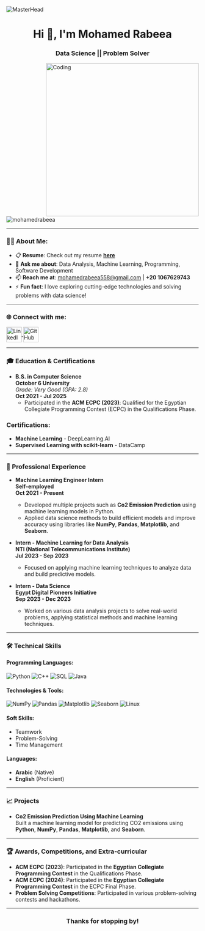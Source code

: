 ![MasterHead](https://i.redd.it/bpxxqqvps4h91.gif)
<h1 align="center">Hi 👋, I'm Mohamed Rabeea</h1>
<h3 align="center">Data Science || Problem Solver</h3>

<img align="right" alt="Coding" width="400" src="https://i.pinimg.com/originals/ee/ed/e2/eeede229147eb053fe863ef1cc7faf0b.gif" />

<p align="left"> 
  <img src="https://komarev.com/ghpvc/?username=mohamedrabeea&label=Profile%20views&color=0e75b6&style=flat" alt="mohamedrabeea" /> 
</p>

---

### 👨‍💻 About Me:
- 📋 **Resume**: Check out my resume [**here**](https://docs.google.com)  
- 💬 **Ask me about**: Data Analysis, Machine Learning, Programming, Software Development  
- 📫 **Reach me at**: [mohamedrabeea558@gmail.com](mailto:mohamedrabeea558@gmail.com) | **+20 1067629743**  
- ⚡ **Fun fact**: I love exploring cutting-edge technologies and solving problems with data science!  

---

<h3 align="left">🌐 Connect with me:</h3>
<p align="left">
  <a href="https://www.linkedin.com/in/mohamed-rabie-6247862b6/" target="_blank">
    <img align="center" src="https://raw.githubusercontent.com/rahuldkjain/github-profile-readme-generator/master/src/images/icons/Social/linked-in-alt.svg" alt="LinkedIn - Mohamed Rabeea" height="40" width="40" />
  </a>
  <a href="https://github.com/mohamedrabeea" target="_blank">
    <img align="center" src="https://raw.githubusercontent.com/rahuldkjain/github-profile-readme-generator/master/src/images/icons/Social/github.svg" alt="GitHub - Mohamed Rabeea" height="40" width="40" />
  </a>
</p>

---

### 🎓 Education & Certifications

- **B.S. in Computer Science**  
  **October 6 University**  
  *Grade: Very Good (GPA: 2.8)*  
  **Oct 2021 - Jul 2025**  
  - Participated in the **ACM ECPC (2023)**: Qualified for the Egyptian Collegiate Programming Contest (ECPC) in the Qualifications Phase.

### Certifications:
- **Machine Learning** - DeepLearning.AI  
- **Supervised Learning with scikit-learn** - DataCamp  

---

### 💼 Professional Experience

- **Machine Learning Engineer Intern**  
  **Self-employed**  
  **Oct 2021 - Present**  
  - Developed multiple projects such as **Co2 Emission Prediction** using machine learning models in Python.
  - Applied data science methods to build efficient models and improve accuracy using libraries like **NumPy**, **Pandas**, **Matplotlib**, and **Seaborn**.

- **Intern - Machine Learning for Data Analysis**  
  **NTI (National Telecommunications Institute)**  
  **Jul 2023 - Sep 2023**  
  - Focused on applying machine learning techniques to analyze data and build predictive models.

- **Intern - Data Science**  
  **Egypt Digital Pioneers Initiative**  
  **Sep 2023 - Dec 2023**  
  - Worked on various data analysis projects to solve real-world problems, applying statistical methods and machine learning techniques.

---

### 🛠️ Technical Skills

#### **Programming Languages:**
![Python](https://img.shields.io/badge/Python-3776AB?style=flat&logo=python&logoColor=white)
![C++](https://img.shields.io/badge/C++-00599C?style=flat&logo=cplusplus&logoColor=white)
![SQL](https://img.shields.io/badge/SQL-4479A1?style=flat&logo=sql&logoColor=white)
![Java](https://img.shields.io/badge/Java-007396?style=flat&logo=java&logoColor=white)

#### **Technologies & Tools:**
![NumPy](https://img.shields.io/badge/NumPy-013243?style=flat&logo=numpy&logoColor=white)
![Pandas](https://img.shields.io/badge/Pandas-150458?style=flat&logo=pandas&logoColor=white)
![Matplotlib](https://img.shields.io/badge/Matplotlib-315796?style=flat&logo=matplotlib&logoColor=white)
![Seaborn](https://img.shields.io/badge/Seaborn-3776AB?style=flat&logo=seaborn&logoColor=white)
![Linux](https://img.shields.io/badge/Linux-FCC624?style=flat&logo=linux&logoColor=black)

#### **Soft Skills:**
- Teamwork
- Problem-Solving
- Time Management

#### **Languages:**
- **Arabic** (Native)
- **English** (Proficient)

---

### 📈 Projects

- **Co2 Emission Prediction Using Machine Learning**  
  Built a machine learning model for predicting CO2 emissions using **Python**, **NumPy**, **Pandas**, **Matplotlib**, and **Seaborn**.

---

### 🏆 Awards, Competitions, and Extra-curricular

- **ACM ECPC (2023)**: Participated in the **Egyptian Collegiate Programming Contest** in the Qualifications Phase.
- **ACM ECPC (2024)**: Participated in the **Egyptian Collegiate Programming Contest** in the ECPC Final Phase.
- **Problem Solving Competitions**: Participated in various problem-solving contests and hackathons.

---

<h3 align="center">Thanks for stopping by!</h3>

